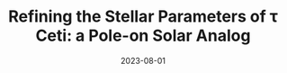 ---
title: 'Refining the Stellar Parameters of τ Ceti: a Pole-on Solar Analog'
collection: publications
category: manuscripts
permalink: /publication/tau-ceti
# excerpt: 'This paper is about the number 1. The number 2 is left for future work.'
date: 2023-08-01
venue: 'Astronomical Journal'
# paperurl: 'https://iopscience.iop.org/article/10.3847/1538-3881/ace906/pdf'
# bibtexurl: 'http://academicpages.github.io/files/bibtex1.bib'
citation: 'Korolik, M., Roettenbacher, R. M., Fischer, D. A., et al. 2023, AJ, 166, 123'
---